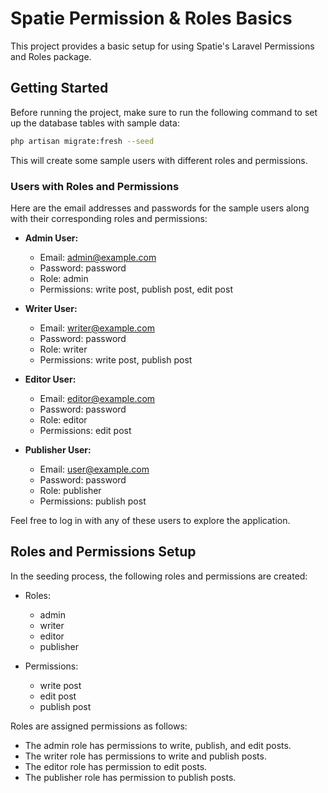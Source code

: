 # Spatie Permission & Roles Basics

This project provides a basic setup for using Spatie's Laravel Permissions and Roles package.

## Getting Started

Before running the project, make sure to run the following command to set up the database tables with sample data:

```bash
php artisan migrate:fresh --seed
```

This will create some sample users with different roles and permissions.

### Users with Roles and Permissions

Here are the email addresses and passwords for the sample users along with their corresponding roles and permissions:

- **Admin User:**
  - Email: admin@example.com
  - Password: password
  - Role: admin
  - Permissions: write post, publish post, edit post

- **Writer User:**
  - Email: writer@example.com
  - Password: password
  - Role: writer
  - Permissions: write post, publish post

- **Editor User:**
  - Email: editor@example.com
  - Password: password
  - Role: editor
  - Permissions: edit post

- **Publisher User:**
  - Email: user@example.com
  - Password: password
  - Role: publisher
  - Permissions: publish post

Feel free to log in with any of these users to explore the application.

## Roles and Permissions Setup

In the seeding process, the following roles and permissions are created:

- Roles:
  - admin
  - writer
  - editor
  - publisher

- Permissions:
  - write post
  - edit post
  - publish post

Roles are assigned permissions as follows:
- The admin role has permissions to write, publish, and edit posts.
- The writer role has permissions to write and publish posts.
- The editor role has permission to edit posts.
- The publisher role has permission to publish posts.
